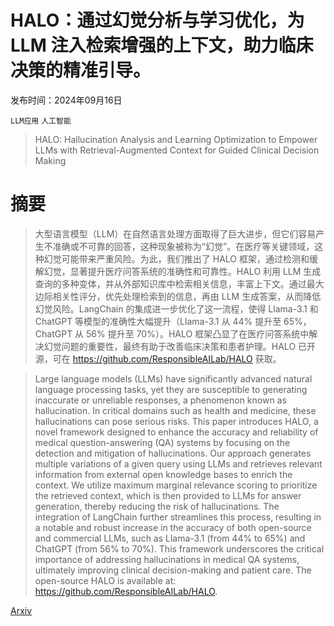 # HALO：通过幻觉分析与学习优化，为 LLM 注入检索增强的上下文，助力临床决策的精准引导。

发布时间：2024年09月16日

`LLM应用` `人工智能`

> HALO: Hallucination Analysis and Learning Optimization to Empower LLMs with Retrieval-Augmented Context for Guided Clinical Decision Making

# 摘要

> 大型语言模型（LLM）在自然语言处理方面取得了巨大进步，但它们容易产生不准确或不可靠的回答，这种现象被称为“幻觉”。在医疗等关键领域，这种幻觉可能带来严重风险。为此，我们推出了 HALO 框架，通过检测和缓解幻觉，显著提升医疗问答系统的准确性和可靠性。HALO 利用 LLM 生成查询的多种变体，并从外部知识库中检索相关信息，丰富上下文。通过最大边际相关性评分，优先处理检索到的信息，再由 LLM 生成答案，从而降低幻觉风险。LangChain 的集成进一步优化了这一流程，使得 Llama-3.1 和 ChatGPT 等模型的准确性大幅提升（Llama-3.1 从 44% 提升至 65%，ChatGPT 从 56% 提升至 70%）。HALO 框架凸显了在医疗问答系统中解决幻觉问题的重要性，最终有助于改善临床决策和患者护理。HALO 已开源，可在 https://github.com/ResponsibleAILab/HALO 获取。

> Large language models (LLMs) have significantly advanced natural language processing tasks, yet they are susceptible to generating inaccurate or unreliable responses, a phenomenon known as hallucination. In critical domains such as health and medicine, these hallucinations can pose serious risks. This paper introduces HALO, a novel framework designed to enhance the accuracy and reliability of medical question-answering (QA) systems by focusing on the detection and mitigation of hallucinations. Our approach generates multiple variations of a given query using LLMs and retrieves relevant information from external open knowledge bases to enrich the context. We utilize maximum marginal relevance scoring to prioritize the retrieved context, which is then provided to LLMs for answer generation, thereby reducing the risk of hallucinations. The integration of LangChain further streamlines this process, resulting in a notable and robust increase in the accuracy of both open-source and commercial LLMs, such as Llama-3.1 (from 44% to 65%) and ChatGPT (from 56% to 70%). This framework underscores the critical importance of addressing hallucinations in medical QA systems, ultimately improving clinical decision-making and patient care. The open-source HALO is available at: https://github.com/ResponsibleAILab/HALO.

[Arxiv](https://arxiv.org/abs/2409.10011)